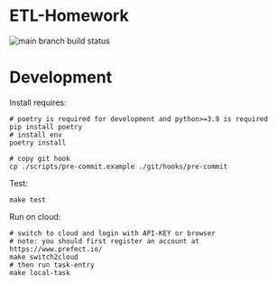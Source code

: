 # ETL-Homework

![main branch build status](https://github.com/winkidney/ETL-Homework/actions/workflows/py-test.yml/badge.svg)

# Development

Install requires:
```shell
# poetry is required for development and python>=3.9 is required
pip install poetry
# install env
poetry install

# copy git hook
cp ./scripts/pre-commit.example ./git/hooks/pre-commit
```

Test:
```shell
make test
```

Run on cloud:
```shell
# switch to cloud and login with API-KEY or browser
# note: you should first register an account at https://www.prefect.io/
make switch2cloud
# then run task-entry
make local-task
```
